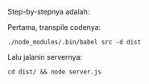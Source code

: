 Step-by-stepnya adalah:

Pertama, transpile codenya:

    ./node_modules/.bin/babel src -d dist

Lalu jalanin servernya:

    cd dist/ && node server.js

